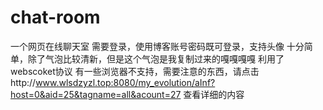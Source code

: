 # chat-room
一个网页在线聊天室
需要登录，使用博客账号密码既可登录，支持头像
十分简单，除了气泡比较清新，但是这个气泡是我复制过来的嘎嘎嘎嘎
利用了webscoket协议
有一些浏览器不支持，需要注意的东西，请点击http://www.wlsdzyzl.top:8080/my_evolution/aInf?host=0&aid=25&tagname=all&acount=27
查看详细的内容
